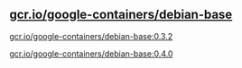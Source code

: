 
[gcr.io/google-containers/debian-base](https://hub.docker.com/r/anjia0532/google-containers.debian-base/tags/)
-----


[gcr.io/google-containers/debian-base:0.3.2](https://hub.docker.com/r/anjia0532/google-containers.debian-base/tags/)


[gcr.io/google-containers/debian-base:0.4.0](https://hub.docker.com/r/anjia0532/google-containers.debian-base/tags/)


